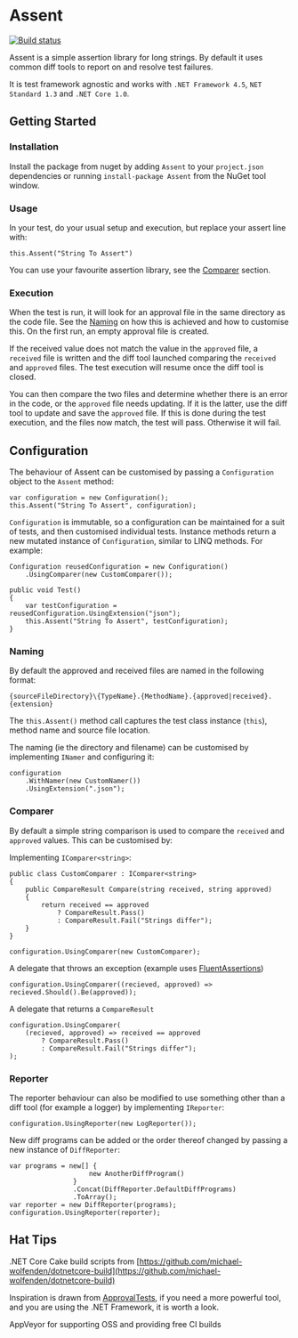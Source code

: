 # Assent

[![Build status](https://ci.appveyor.com/api/projects/status/dnnn06mquuudqpkm/branch/master?svg=true)](https://ci.appveyor.com/project/droyad/assent/branch/master)

Assent is a simple assertion library for long strings. By default it 
uses common diff tools to report on and resolve test failures.

It is test framework agnostic and works with `.NET Framework 4.5`, 
`NET Standard 1.3` and `.NET Core 1.0`.

## Getting Started
### Installation
Install the package from nuget by adding `Assent` to your `project.json` dependencies
or running `install-package Assent` from the NuGet tool window.

### Usage
In your test, do your usual setup and execution, but replace your assert
line with:

```
this.Assent("String To Assert")
```

You can use your favourite assertion library, see the [Comparer](#comparer) section.

### Execution
When the test is run, it will look for an approval file in the same 
directory as the code file. See the [Naming](#naming) on how this is achieved
and how to customise this. On the first run, an empty approval file is created.

If the received value does not match the value in
the `approved` file, a `received` file is written and the diff tool launched
comparing the `received` and `approved` files. The test execution will resume
once the diff tool is closed.

You can then compare the two files and determine whether there is an 
error in the code, or the `approved` file needs updating. If it is the 
latter, use the diff tool to update and save the `approved` file. If
this is done during the test execution, and the files now match, the test will
pass. Otherwise it will fail.

## Configuration
The behaviour of Assent can be customised by passing a `Configuration` object
to the `Assent` method:

```
var configuration = new Configuration();
this.Assent("String To Assert", configuration);
```

`Configuration` is immutable, so a configuration can be maintained for
a suit of tests, and then customised individual tests. Instance methods
return a new mutated instance of `Configuration`, similar to LINQ methods.
For example:

```
Configuration reusedConfiguration = new Configuration()
	.UsingComparer(new CustomComparer());

public void Test()
{
    var testConfiguration = reusedConfiguration.UsingExtension("json");
    this.Assent("String To Assert", testConfiguration);
}
```

### Naming
By default the approved and received files are named in the following format:

```
{sourceFileDirectory}\{TypeName}.{MethodName}.{approved|received}.{extension}
``` 

The `this.Assent()` method call captures the test class instance (`this`),
method name and source file location.

The naming (ie the directory and filename) can be customised by implementing
`INamer` and configuring it:

```
configuration
    .WithNamer(new CustomNamer())
    .UsingExtension(".json");
```

### Comparer
By default a simple string comparison is used to compare the `received`
and `approved` values. This can be customised by:

Implementing `IComparer<string>`:
```
public class CustomComparer : IComparer<string>
{
    public CompareResult Compare(string received, string approved)
    {
        return received == approved 
            ? CompareResult.Pass()
            : CompareResult.Fail("Strings differ");
    }
}

configuration.UsingComparer(new CustomComparer);
```

A delegate that throws an exception (example uses [FluentAssertions](http://www.fluentassertions.com/))
```
configuration.UsingComparer((recieved, approved) => recieved.Should().Be(approved));
```

A delegate that returns a `CompareResult`
```
configuration.UsingComparer(
    (recieved, approved) => received == approved 
        ? CompareResult.Pass()
        : CompareResult.Fail("Strings differ");
);
```

### Reporter
The reporter behaviour can also be modified to use something other than 
a diff tool (for example a logger) by implementing `IReporter`:

```
configuration.UsingReporter(new LogReporter());
```

New diff programs can be added or the order thereof changed by
passing a new instance of `DiffReporter`:

```
var programs = new[] {
                    new AnotherDiffProgram()
                }
                .Concat(DiffReporter.DefaultDiffPrograms)
                .ToArray();
var reporter = new DiffReporter(programs);
configuration.UsingReporter(reporter);
```

## Hat Tips
.NET Core Cake build scripts from [https://github.com/michael-wolfenden/dotnetcore-build](https://github.com/michael-wolfenden/dotnetcore-build)

Inspiration is drawn from [ApprovalTests](https://github.com/approvals/ApprovalTests.Net), 
if you need a more powerful tool, and you are using the .NET Framework, it is worth a look.

AppVeyor for supporting OSS and providing free CI builds
